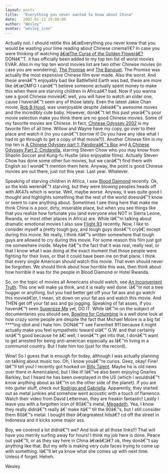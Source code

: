```yaml
---
layout: posts
title:  "Everything you never wanted to know about China"
date:   2007-01-13 19:00:00
author: "Wesley"
avatar: "wesley_icon"
---
```

Actually not. I should retitle this â€œEverything you never knew that you would be wasting your time reading about Chinese cinema!(€? In case you were thinking of watching [â€œThe Curse of the Golden Flowerâ€?](http://www.apple.com/trailers/sony/curseofthegoldenflower/) DONâ€™T. it has officially been added to my top ten list of worst movies EVAR. Also in my top ten worst movies list are two other Chinese movies (in case you are wondering), [The Promise](http://www.apple.com/trailers/warner_independent_pictures/thepromise/) and [The Banquet](http://www.thebanquetthemovie.com/). The Promise was actually the most expensive Chinese film ever made. Also the worst. And these arenâ€™t enjoyably bad like Battlefield Earth was bad, these are more like â€œOMFG I canâ€™t believe someone actually spent money to make this when there are starving children in Africaâ€? bad. Now if you wanna see a good Chinese movieâ€¦ well, you will have to watch an older one, cause I havenâ€™t seen any of those lately. Even the latest Jakie Chan movie, [Rob B Hood](http://rob-b-hood.jce.com.hk/en/main.html), was unenjoyable despite Jakieâ€™s awesome moves and the incredibly cute baby. However, donâ€™t let this past yearâ€™s poor movie selection make you think there are no good Chinese movies. Some of my favorite movies are Chinese. In fact, [Chinese Odyssey 2002](http://www.lovehkfilm.com/reviews/chinese_odyssey_2002.html) is my favorite film of all time. Willow and Wayne have my copy, go over to their place and watch it (no you canâ€™t borrow it! Do you have any idea what I had to go through to get a copy of that movie?)). Another Chinese film in my top ten is [A Chinese Odyssey part 1: Pandoraâ€™s Box](http://www.lovehkfilm.com/reviews/chinese_odyssey_1.html) and [A Chinese Odyssey Part 2: Cindarella](http://www.lovehkfilm.com/reviews_2/chinese_odyssey_2.html), starring Steven Chow who you may know from Shaolin Soccer and Kung-fu Hustle (also enjoyable films). Actually Steven Chow has done some other fun movies, but we canâ€™t find them with English so I wonâ€™t mention them here. Anyway, the point is good Chinese movies are out there, just not this year. Last year. Whatever.

 Speaking of starving children in Africa, I saw [Blood Daimond](http://blooddiamondmovie.warnerbros.com/) recently. Ok, so the kids werenâ€™t starving, but they were blowing peoples heads off with AK47s which is worse. Well, maybe worse. Anyway, it was quite good I thought and highlights something that the rest of the world doesnâ€™t know or seem to care anything about. Sometimes I see thing here that make me think China is a poor, dirty, miserable place, but when you see things like that you realize how fortunate you (and everyone else NOT in Sierra Leone, Rwanda, or most other places in Africa) are. While Iâ€™m talking about dramatic emotional movies I also saw [Flight 93](http://www.united93movie.com/) recently. Now, I like to consider myself a pretty tough guy, and tough guys donâ€™t cryâ€¦ except during this movie. No really, I think itâ€™s written somewhere that tough guys are allowed to cry during this movie. For some reason this film just got me somewhere inside. Maybe itâ€™s the fact that it was real, really real, or that I know what I was doing at the exact moment that those people were fighting for their lives, or that it could have been me on that plane. I think that every single American should watch this movie. That even should never be forgotten. We should think about how horrible this was, then think about how horrible it was for the people in Blood Diamond or Hotel Rwanda.

 So, on the topic of movies all Americans should watch, see [An Inconvenient Truth](http://www.climatecrisis.net/). This one will make ya think, and it is really well done. Iâ€™m not a tree hugger or anything, but you had better get off your fat ass and go watch this movieâ€¦er, I mean, sit down on your fat ass and watch this movie. And THEN get off your fat ass and go jogging. Speaking of fat asses, if you havenâ€™t seen [Supersize Me](http://www.supersizeme.com/) yet, DO IT. While Iâ€™m on the subject of documentaries you should see, [Bowling for Columbine](http://www.bowlingforcolumbine.com/) is a well done look at how crazy some people are despite the fact that Michael Moore is a big fat &#42;&#42;&#42;&#42;ing idiot and I hate him. DONâ€™T see Farenheit 911 because it might actually make you feel sympathetic toward olâ€™ G.W. and that certainly isnâ€™t good because he â€¦ well, I wonâ€™t get into that, I donâ€™t want to get arrested for being anti-american especially as Iâ€™m living in a communist country. But I hate him too (just for the record).

 Wow! So I guess that is enough for today, although I was actually planning on talking about music too. Oh, I know youâ€™re curios. Geez, okay! Fine! Iâ€™ll tell you! I recently got hooked on [Billy Talent](http://www.billytalent.com/index_original.html). Maybe he is old news over there in Americaland, but I like it! Iâ€™ve also been enjoying Gnarles Barkley, but I heard he has been overplayed in the US (which I wouldnâ€™t know anything about as Iâ€™m on the other side of the planet). If you are into guitar stuff, check out [Rodrigo and Gabriella](http://www.rodgab.com/). Apparently, they started out as metal junkies and somehow went acoustic with a touch of flamenco. Watch their video from David Letterman, they are freakin fantastic! Lastly I leave you with a forgotten icon of 80â€™s metal, [Megadeth](http://www.megadeth.com/). Yea, I know they really didnâ€™t really â€˜make itâ€™ till the 90â€™s, but I still consider them 80â€™s metal. I bought their â€œgreatest hitsâ€? cd off the street in Indonesia and it kicks some major ass.

 Boy, we covered a lot didnâ€™t we? And look at all those links!!! That will have you merrily surfing away for hours! I think my job here is done. Peace out yaâ€™ll, or as they say here in China â€œâ€¦â€? ok, they donâ€™t say anything like that. But my wife is making very cute faces trying to come up with something. Iâ€™ll let ya know what she comes up with next time. Unless if forget. Heheh.

 Wesley